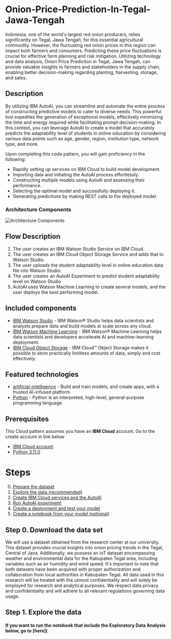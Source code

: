 # Onion-Price-Prediction-In-Tegal-Jawa-Tengah
Indonesia, one of the world's largest red onion producers, relies significantly on Tegal, Jawa Tengah, for this essential agricultural commodity. However, the fluctuating red onion prices in this region can impact both farmers and consumers. Predicting these price fluctuations is crucial for effective farm planning and risk mitigation. Utilizing technology and data analysis, Onion Price Prediction in Tegal, Jawa Tengah, can provide valuable insights to farmers and stakeholders in the supply chain, enabling better decision-making regarding planting, harvesting, storage, and sales.

## Description
By utilizing IBM AutoAI, you can streamline and automate the entire process of constructing predictive models to cater to diverse needs. This powerful tool expedites the generation of exceptional models, effectively minimizing the time and energy required while facilitating prompt decision-making. In this context, you can leverage AutoAI to create a model that accurately predicts the adaptability level of students in online education by considering various data points such as age, gender, region, institution type, network type, and more.

Upon completing this code pattern, you will gain proficiency in the following:

* Rapidly setting up services on IBM Cloud to build model development.
* Importing data and initiating the AutoAI process effortlessly.
* Constructing multiple models using AutoAI and assessing their performance.
* Selecting the optimal model and successfully deploying it.
* Generating predictions by making REST calls to the deployed model.

### Architecture Components

![Architecture Components](https://upload.wikimedia.org/wikipedia/commons/b/bb/AutoAI-ml-process.png)

## Flow Description
1. The user creates an IBM Watson Studio Service on IBM Cloud.
2. The user creates an IBM Cloud Object Storage Service and adds that to Watson Studio.
3. The user uploads the student adaptability level in online education data file into Watson Studio.
4. The user creates an AutoAI Experiment to predict student adaptability level on Watson Studio
5. AutoAI uses Watson Machine Learning to create several models, and the user deploys the best performing model.

## Included components
*	[IBM Watson Studio](https://cloud.ibm.com/catalog/services/watson-studio) - IBM Watson® Studio helps data scientists and analysts prepare data and build models at scale across any cloud.
*	[IBM Watson Machine Learning](https://cloud.ibm.com/catalog/services/machine-learning) - IBM Watson® Machine Learning helps data scientists and developers accelerate AI and machine-learning deployment. 
*	[IBM Cloud Object Storage](https://cloud.ibm.com/catalog/services/cloud-object-storage) - IBM Cloud™ Object Storage makes it possible to store practically limitless amounts of data, simply and cost effectively.

## Featured technologies
+ [artificial-intelligence](https://developer.ibm.com/technologies/artificial-intelligence/) - Build and train models, and create apps, with a trusted AI-infused platform.
+ [Python](https://www.python.org/) - Python is an interpreted, high-level, general-purpose programming language.

## Prerequisites

This Cloud pattern assumes you have an **IBM Cloud** account. Go to the 
create account in link below 
  - [IBM Cloud account](https://cloud.ibm.com)
  - [Python 3.11.0](https://www.python.org/downloads/release/python-3110/)

# Steps
0. [Prepare the dataset](#step-0-Prepare-the-dataset)
1. [Explore the data (recommended)](#step-2-explore-the-data-recommended)
2. [Create IBM Cloud services and the AutoAI](#step-3-create-ibm-cloud-services-and-the-AutoAI)
3. [Run AutoAI experiment](#step-4-run-autoai-experiment)
4. [Create a deployment and test your model](#step-5-create-a-deployment-and-test-your-model)
5. [Create a notebook from your model (optional)](#step-6-create-a-notebook-from-your-model-optional)

## Step 0. Download the data set 
We will use a dataset obtained from the research center at our university. This dataset provides crucial insights into onion pricing trends in the Tegal, Central of Java. Additionally, we possess an IoT dataset encompassing weather and environmental data for the Kabupaten Tegal area, including variables such as air humidity and wind speed. It's important to note that both datasets have been acquired with proper authorization and collaboration from local authorities in Kabupaten Tegal. All data used in this research will be treated with the utmost confidentiality and will solely be employed for research and analytical purposes. We respect data privacy and confidentiality and will adhere to all relevant regulations governing data usage.

## Step 1. Explore the data
#### If you want to run the notebook that include the Exploratory Data Analysis below, go to [here](
